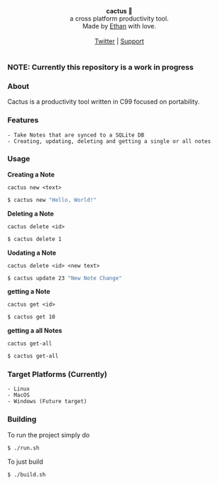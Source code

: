 <div id="header">
    <p align="center">
      <b>cactus 🌵</b><br>
  	  <span font-size="16px">a cross platform productivity tool.</span><br>
      <span font-size="12px">Made by <a href="http://epmor.app">Ethan</a> with love.</span><br><br>
      <span><a href="https://www.twitter.com/glassofethanol">Twitter</a> | <a href="https://github.com/sponsors/gweithio">Support</a></span><br><br>
    </p>
</div>

### NOTE: Currently this repository is a work in progress

### About

Cactus is a productivity tool written in C99 focused on portability.

### Features

```
- Take Notes that are synced to a SQLite DB
- Creating, updating, deleting and getting a single or all notes
```

### Usage

**Creating a Note**

`cactus new <text>`

```bash
$ cactus new "Hello, World!"
```

**Deleting a Note**

`cactus delete <id>`

```bash
$ cactus delete 1
```

**Uodating a Note**

`cactus delete <id> <new text>`

```bash
$ cactus update 23 "New Note Change"
```

**getting a Note**

`cactus get <id>`

```bash
$ cactus get 10
```

**getting a all Notes**

`cactus get-all`

```bash
$ cactus get-all
```

### Target Platforms (Currently)

```
- Linux
- MacOS
- Windows (Future target)
```

### Building

To run the project simply do

```bash
$ ./run.sh
```

To just build

```bash
$ ./build.sh
```
